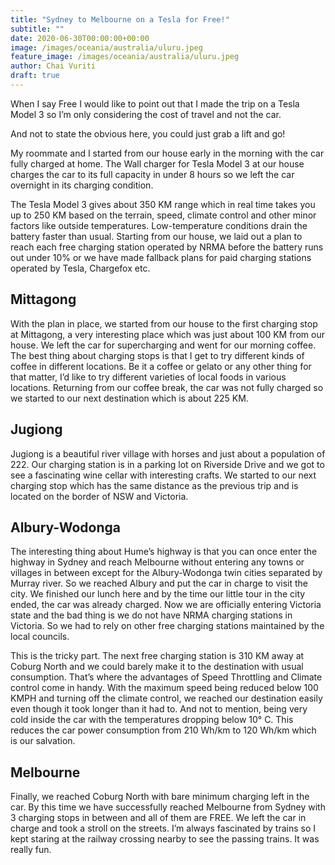 ```yaml
---
title: "Sydney to Melbourne on a Tesla for Free!"
subtitle: ""
date: 2020-06-30T00:00:00+00:00
image: /images/oceania/australia/uluru.jpeg
feature_image: /images/oceania/australia/uluru.jpeg
author: Chai Vuriti
draft: true
---
```

When I say Free I would like to point out that I made the trip on a Tesla Model 3 so I’m only considering the cost of travel and not the car. 

And not to state the obvious here, you could just grab a lift and go!

My roommate and I started from our house early in the morning with the car fully charged at home. The Wall charger for Tesla Model 3 at our house charges the car to its full capacity in under 8 hours so we left the car overnight in its charging condition.

The Tesla Model 3 gives about 350 KM range which in real time takes you up to 250 KM based on the terrain, speed, climate control and other minor factors like outside temperatures. Low-temperature conditions drain the battery faster than usual.
Starting from our house, we laid out a plan to reach each free charging station operated by NRMA before the battery runs out under 10% or we have made fallback plans for paid charging stations operated by Tesla, Chargefox etc.

## Mittagong

With the plan in place, we started from our house to the first charging stop at Mittagong, a very interesting place which was just about 100 KM from our house. We left the car for supercharging and went for our morning coffee. The best thing about charging stops is that I get to try different kinds of coffee in different locations. Be it a coffee or gelato or any other thing for that matter, I’d like to try different varieties of local foods in various locations. Returning from our coffee break, the car was not fully charged so we started to our next destination which is about 225 KM.

## Jugiong

Jugiong is a beautiful river village with horses and just about a population of 222. Our charging station is in a parking lot on Riverside Drive and we got to see a fascinating wine cellar with interesting crafts. We started to our next charging stop which has the same distance as the previous trip and is located on the border of NSW and Victoria.

## Albury-Wodonga

The interesting thing about Hume’s highway is that you can once enter the highway in Sydney and reach Melbourne without entering any towns or villages in between except for the Albury-Wodonga twin cities separated by Murray river. So we reached Albury and put the car in charge to visit the city. We finished our lunch here and by the time our little tour in the city ended, the car was already charged. Now we are officially entering Victoria state and the bad thing is we do not have NRMA charging stations in Victoria. So we had to rely on other free charging stations maintained by the local councils.

This is the tricky part. The next free charging station is 310 KM away at Coburg North and we could barely make it to the destination with usual consumption. That’s where the advantages of Speed Throttling and Climate control come in handy. With the maximum speed being reduced below 100 KMPH and turning off the climate control, we reached our destination easily even though it took longer than it had to. And not to mention, being very cold inside the car with the temperatures dropping below 10° C. This reduces the car power consumption from 210 Wh/km to 120 Wh/km which is our salvation.

## Melbourne

Finally, we reached Coburg North with bare minimum charging left in the car. By this time we have successfully reached Melbourne from Sydney with 3 charging stops in between and all of them are FREE. We left the car in charge and took a stroll on the streets. I’m always fascinated by trains so I kept staring at the railway crossing nearby to see the passing trains. It was really fun.
